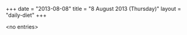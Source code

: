 +++
date = "2013-08-08"
title = "8 August 2013 (Thursday)"
layout = "daily-diet"
+++

\<no entries\>